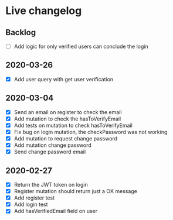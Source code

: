 # Live changelog

## Backlog

- [ ] Add logic for only verified users can conclude the login

## 2020-03-26

- [x] Add user query with get user verification

## 2020-03-04

- [x] Send an email on register to check the email
- [x] Add mutation to check the hasToVerifyEmail
- [x] Add tests on mutation to check hasToVerifyEmail
- [x] Fix bug on login mutation, the checkPassword was not working
- [x] Add mutation to request change password
- [x] Add mutation change password
- [x] Send change password email

## 2020-02-27

- [x] Return the JWT token on login
- [x] Register mutation should return just a OK message
- [x] Add register test
- [x] Add login test
- [x] Add hasVerifiedEmail field on user
